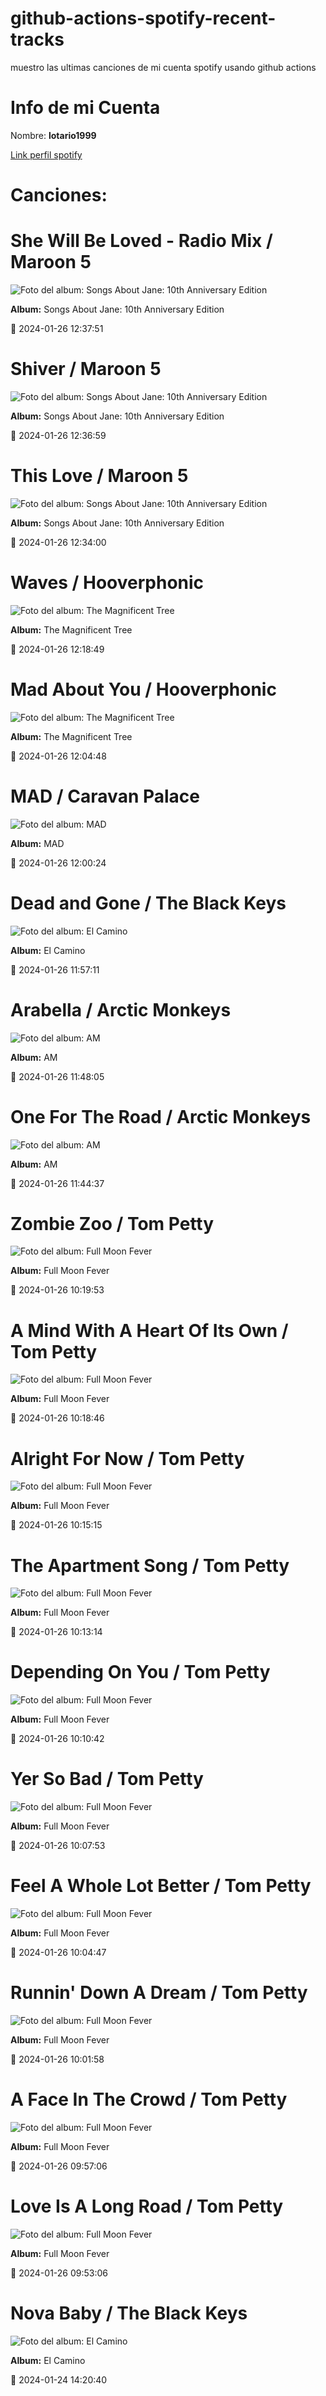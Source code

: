 

# github-actions-spotify-recent-tracks        

muestro las ultimas canciones de mi cuenta spotify usando github actions

# Info de mi Cuenta
Nombre: **lotario1999**

[Link perfil spotify](https://open.spotify.com/user/lotario1999)

# Canciones:



# **She Will Be Loved - Radio Mix** / Maroon 5

![Foto del album: Songs About Jane: 10th Anniversary Edition](https://i.scdn.co/image/ab67616d00001e0292f2d790c6a97b195f66d51e)

**Album:** Songs About Jane: 10th Anniversary Edition

📅 2024-01-26 12:37:51


# **Shiver** / Maroon 5

![Foto del album: Songs About Jane: 10th Anniversary Edition](https://i.scdn.co/image/ab67616d00001e0292f2d790c6a97b195f66d51e)

**Album:** Songs About Jane: 10th Anniversary Edition

📅 2024-01-26 12:36:59


# **This Love** / Maroon 5

![Foto del album: Songs About Jane: 10th Anniversary Edition](https://i.scdn.co/image/ab67616d00001e0292f2d790c6a97b195f66d51e)

**Album:** Songs About Jane: 10th Anniversary Edition

📅 2024-01-26 12:34:00


# **Waves** / Hooverphonic

![Foto del album: The Magnificent Tree](https://i.scdn.co/image/ab67616d00001e02adc391e06a1ecdc2cb4d193f)

**Album:** The Magnificent Tree

📅 2024-01-26 12:18:49


# **Mad About You** / Hooverphonic

![Foto del album: The Magnificent Tree](https://i.scdn.co/image/ab67616d00001e02adc391e06a1ecdc2cb4d193f)

**Album:** The Magnificent Tree

📅 2024-01-26 12:04:48


# **MAD** / Caravan Palace

![Foto del album: MAD](https://i.scdn.co/image/ab67616d00001e02d6bf5a458943ad6865c5495e)

**Album:** MAD

📅 2024-01-26 12:00:24


# **Dead and Gone** / The Black Keys

![Foto del album: El Camino](https://i.scdn.co/image/ab67616d00001e026a21b97de47168df4f0c1993)

**Album:** El Camino

📅 2024-01-26 11:57:11


# **Arabella** / Arctic Monkeys

![Foto del album: AM](https://i.scdn.co/image/ab67616d00001e024ae1c4c5c45aabe565499163)

**Album:** AM

📅 2024-01-26 11:48:05


# **One For The Road** / Arctic Monkeys

![Foto del album: AM](https://i.scdn.co/image/ab67616d00001e024ae1c4c5c45aabe565499163)

**Album:** AM

📅 2024-01-26 11:44:37


# **Zombie Zoo** / Tom Petty

![Foto del album: Full Moon Fever](https://i.scdn.co/image/ab67616d00001e0236572e6726714544f5bed456)

**Album:** Full Moon Fever

📅 2024-01-26 10:19:53


# **A Mind With A Heart Of Its Own** / Tom Petty

![Foto del album: Full Moon Fever](https://i.scdn.co/image/ab67616d00001e0236572e6726714544f5bed456)

**Album:** Full Moon Fever

📅 2024-01-26 10:18:46


# **Alright For Now** / Tom Petty

![Foto del album: Full Moon Fever](https://i.scdn.co/image/ab67616d00001e0236572e6726714544f5bed456)

**Album:** Full Moon Fever

📅 2024-01-26 10:15:15


# **The Apartment Song** / Tom Petty

![Foto del album: Full Moon Fever](https://i.scdn.co/image/ab67616d00001e0236572e6726714544f5bed456)

**Album:** Full Moon Fever

📅 2024-01-26 10:13:14


# **Depending On You** / Tom Petty

![Foto del album: Full Moon Fever](https://i.scdn.co/image/ab67616d00001e0236572e6726714544f5bed456)

**Album:** Full Moon Fever

📅 2024-01-26 10:10:42


# **Yer So Bad** / Tom Petty

![Foto del album: Full Moon Fever](https://i.scdn.co/image/ab67616d00001e0236572e6726714544f5bed456)

**Album:** Full Moon Fever

📅 2024-01-26 10:07:53


# **Feel A Whole Lot Better** / Tom Petty

![Foto del album: Full Moon Fever](https://i.scdn.co/image/ab67616d00001e0236572e6726714544f5bed456)

**Album:** Full Moon Fever

📅 2024-01-26 10:04:47


# **Runnin' Down A Dream** / Tom Petty

![Foto del album: Full Moon Fever](https://i.scdn.co/image/ab67616d00001e0236572e6726714544f5bed456)

**Album:** Full Moon Fever

📅 2024-01-26 10:01:58


# **A Face In The Crowd** / Tom Petty

![Foto del album: Full Moon Fever](https://i.scdn.co/image/ab67616d00001e0236572e6726714544f5bed456)

**Album:** Full Moon Fever

📅 2024-01-26 09:57:06


# **Love Is A Long Road** / Tom Petty

![Foto del album: Full Moon Fever](https://i.scdn.co/image/ab67616d00001e0236572e6726714544f5bed456)

**Album:** Full Moon Fever

📅 2024-01-26 09:53:06


# **Nova Baby** / The Black Keys

![Foto del album: El Camino](https://i.scdn.co/image/ab67616d00001e026a21b97de47168df4f0c1993)

**Album:** El Camino

📅 2024-01-24 14:20:40
